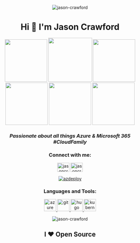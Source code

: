 

<p align="center"> <img src="https://komarev.com/ghpvc/?username=jason-crawford&label=Profile%20views&color=0e75b6&style=flat" alt="jason-crawford" /> </p><h1 align="center">Hi 👋 I'm Jason Crawford</h1>

<p align="Center">
    <img src="https://images.credly.com/images/7727a642-47a0-4588-90ee-839208a6efef/MTA-Windows_Server_Administration_Fundamentals.png" width="140">
  <img src="https://images.credly.com/images/336eebfc-0ac3-4553-9a67-b402f491f185/azure-administrator-associate-600x600.png" width="145">
  <img src="https://images.credly.com/images/59db067c-f0e9-44a8-bcc7-53a960274bfb/CERT-Associate-Microsoft365-Teams-Administrator.png" width="140">
  <img src="https://images.credly.com/images/dfa4cb20-16ed-42ca-90a5-6528b62ee651/microsoft365-enterprise-adminstrator-expert-600x600.png" width="140">
  <img src="https://images.credly.com/images/7e75516f-5149-4d19-8d09-aa3dab4907cb/security-operations-analyst-associate-600x600.png" width="140">
  <img src="https://images.credly.com/images/7fac65ba-b029-4884-b817-28bb047ac0f7/MTA-Security_Fundamentals.png" width="140">
</p>

*<h3 align="center">Passionate about all things Azure & Microsoft 365 #CloudFamily</h3>*

<h3 align="center">Connect with me:</h3>
<p align="center">
<a href="https://twitter.com/jasoncraawford" target="blank"><img align="center" src="https://raw.githubusercontent.com/rahuldkjain/github-profile-readme-generator/master/src/images/icons/Social/twitter.svg" alt="jasoncraawford" height="30" width="40" /></a>
<a href="https://linkedin.com/in/jasoncrawforditengineer" target="blank"><img align="center" src="https://raw.githubusercontent.com/rahuldkjain/github-profile-readme-generator/master/src/images/icons/Social/linked-in-alt.svg" alt="jasoncrawforditengineer" height="30" width="40" /></a>
</p>
  <p align="center"> <a href="https://twitter.com/jasoncraawford" target="blank"><img src="https://img.shields.io/twitter/follow/azdeploy?logo=twitter&style=for-the-badge" alt="azdeploy" /></a> </p>

<h3 align="center">Languages and Tools:</h3>
<p align="center"> <a href="https://azure.microsoft.com/en-in/" target="_blank" rel="noreferrer"> <img src="https://www.vectorlogo.zone/logos/microsoft_azure/microsoft_azure-icon.svg" alt="azure" width="40" height="40"/> </a> <a href="https://git-scm.com/" target="_blank" rel="noreferrer"> <img src="https://www.vectorlogo.zone/logos/git-scm/git-scm-icon.svg" alt="git" width="40" height="40"/> </a> <a href="https://gohugo.io/" target="_blank" rel="noreferrer"> <img src="https://api.iconify.design/logos-hugo.svg" alt="hugo" width="40" height="40"/> </a> <a href="https://kubernetes.io" target="_blank" rel="noreferrer"> <img src="https://www.vectorlogo.zone/logos/kubernetes/kubernetes-icon.svg" alt="kubernetes" width="40" height="40"/> </a> </p>

<p align="center"> <img src="https://github-readme-stats.vercel.app/api?username=jason-crawford&show_icons=true&locale=en" alt="jason-crawford" /></p> <p>

  <h2 align="center">
   I ❤ Open Source
</h2>

